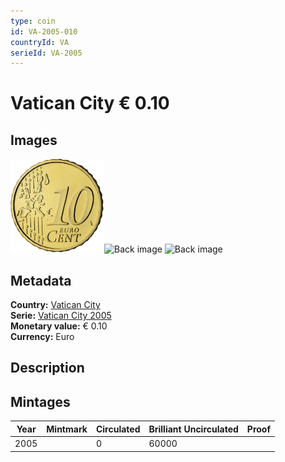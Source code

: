 ```yaml
---
type: coin
id: VA-2005-010
countryId: VA
serieId: VA-2005
---
```


# Vatican City € 0.10

## Images

<img src="../../../img/common-2002-010.png" height="150" alt="Front image"><img src="img/vatican city-2005-010.png" height="150" alt="Back image">     ![Back image]()

## Metadata

**Country:** [Vatican City](../index.md)\
**Serie:** [Vatican City 2005](index.md)\
**Monetary value:** € 0.10\
**Currency:** Euro

## Description


## Mintages

| Year | Mintmark | Circulated | Brilliant Uncirculated | Proof |
| ---- | -------- | ---------- | ---------------------- | ----- |
| 2005 |  | 0| 60000 |  |
